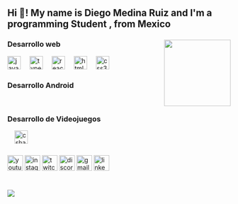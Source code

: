 <h2 align="left">Hi 👋! My name is Diego Medina Ruiz and I'm a programming Student , from Mexico</h2>

###

<div align="center">

</div>

###

<img align="right" height="150" src="https://www.bing.com/th/id/OGC.5ec43944748de0beb799abdd2aaeae65?pid=1.7&rurl=http%3a%2f%2f24.media.tumblr.com%2fb9a552bef486726fb1206750e50c643e%2ftumblr_mq4c74lZ6S1rwai13o1_500.gif&ehk=RBG4kUJF1rTPpqf1sfVW%2bfm5l3Uy6c6e7bjpVOZ7ghk%3d"  />

###

<div align="left">
  <h3>Desarrollo web</h3>
  <img src="https://cdn.jsdelivr.net/gh/devicons/devicon/icons/javascript/javascript-original.svg" height="30" alt="javascript logo"  /> 
  <img width="12" />
  <img src="https://cdn.jsdelivr.net/gh/devicons/devicon/icons/typescript/typescript-original.svg" height="30" alt="typescript logo"  />
  <img width="12" />
  <img src="https://cdn.jsdelivr.net/gh/devicons/devicon/icons/react/react-original.svg" height="30" alt="react logo"  />
  <img width="12" />
  <img src="https://cdn.jsdelivr.net/gh/devicons/devicon/icons/html5/html5-original.svg" height="30" alt="html5 logo"  />
  <img width="12" />
  <img src="https://cdn.jsdelivr.net/gh/devicons/devicon/icons/css3/css3-original.svg" height="30" alt="css3 logo"  /> <br>

<h3>Desarrollo Android</h3>


<br>
<h3>Desarrollo de Videojuegos</h3>
  <img width="12" />
  <img src="https://cdn.jsdelivr.net/gh/devicons/devicon/icons/csharp/csharp-original.svg" height="30" alt="csharp logo"  />
</div>

###

<div align="left">
  <img src="https://img.shields.io/static/v1?message=Youtube&logo=youtube&label=&color=FF0000&logoColor=white&labelColor=&style=for-the-badge" height="35" alt="youtube logo"  />
  <img src="https://img.shields.io/static/v1?message=Instagram&logo=instagram&label=&color=E4405F&logoColor=white&labelColor=&style=for-the-badge" height="35" alt="instagram logo"  />
  <img src="https://img.shields.io/static/v1?message=Twitch&logo=twitch&label=&color=9146FF&logoColor=white&labelColor=&style=for-the-badge" height="35" alt="twitch logo"  />
  <img src="https://img.shields.io/static/v1?message=Discord&logo=discord&label=&color=7289DA&logoColor=white&labelColor=&style=for-the-badge" height="35" alt="discord logo"  />
  <img src="https://img.shields.io/static/v1?message=Gmail&logo=gmail&label=&color=D14836&logoColor=white&labelColor=&style=for-the-badge" height="35" alt="gmail logo"  />
  <img src="https://img.shields.io/static/v1?message=LinkedIn&logo=linkedin&label=&color=0077B5&logoColor=white&labelColor=&style=for-the-badge" height="35" alt="linkedin logo"  />
</div>

###

<br clear="both">

<img src="https://www.bing.com/th/id/OGC.1fe13c8a72a8be3d59bc9a670fb1a639?pid=1.7&rurl=https%3a%2f%2f64.media.tumblr.com%2f86c13dec7f8bdc6a0fdea4cfb1255a63%2ftumblr_oxbl59aOqp1rv33k2o9_1280.gif&ehk=KyEbdwUhNQ9OQm0h2AiSwPqIu9I5wOeDnuTvHXlx46o%3d" />

###
